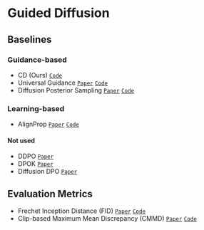 # Guided Diffusion

## Baselines

### Guidance-based

- CD (Ours) [`Code`](BoN/)
- Universal Guidance [`Paper`](https://openreview.net/forum?id=pzpWBbnwiJ) [`Code`](Universal-Guided-Diffusion/)
- Diffusion Posterior Sampling [`Paper`](https://openreview.net/forum?id=OnD9zGAGT0k) [`Code`](BoN/)

### Learning-based

- AlignProp [`Paper`](https://openreview.net/forum?id=Vaf4sIrRUC) [`Code`](AlignProp/)
#### Not used
- DDPO [`Paper`](https://openreview.net/forum?id=YCWjhGrJFD) 
- DPOK [`Paper`](https://openreview.net/forum?id=8OTPepXzeh) 
- Diffusion DPO [`Paper`](https://arxiv.org/abs/2311.12908) 

## Evaluation Metrics

- Frechet Inception Distance (FID) [`Paper`](https://proceedings.neurips.cc/paper/2017/hash/8a1d694707eb0fefe65871369074926d-Abstract.html) [`Code`](pytorch-fid/)
- Clip-based Maximum Mean Discrepancy (CMMD) [`Paper`](https://arxiv.org/abs/2401.09603) [`Code`](cmmd-pytorch/)